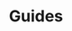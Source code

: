 ---
layout: redirect.njk
permalink: false
hideInSitemap: true
tags: level2
key: guides_de
title: Guides
redirect: /de/guidelines/guides/sap/
parent: guidelines_de
order: 1
---